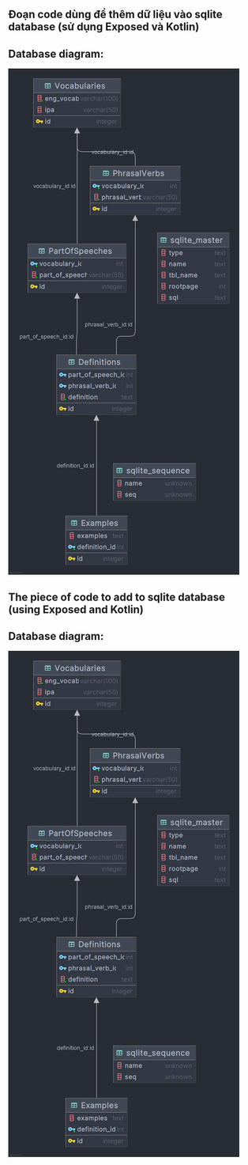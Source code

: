 ## Đoạn code dùng để thêm dữ liệu vào sqlite database (sử dụng Exposed và Kotlin)
## Database diagram:
![img.png](img.png)

## The piece of code to add to sqlite database (using Exposed and Kotlin)
## Database diagram:
![img.png](img.png)
